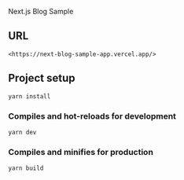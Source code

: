 Next.js Blog Sample

## URL
```
<https://next-blog-sample-app.vercel.app/>
```
## Project setup
```
yarn install
```

### Compiles and hot-reloads for development
```
yarn dev
```

### Compiles and minifies for production
```
yarn build
```

